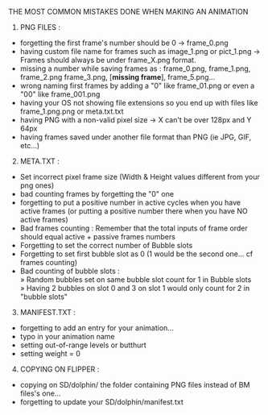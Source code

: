THE MOST COMMON MISTAKES DONE WHEN MAKING AN ANIMATION

1. PNG FILES :
- forgetting the first frame's number should be 0 -> frame_0.png
- having custom file name for frames such as image_1.png or pict_1.png -> Frames should always be under frame_X.png format.
- missing a number while saving frames as : frame_0.png, frame_1.png, frame_2.png frame_3.png, [**missing frame**], frame_5.png...
- wrong naming first frames by adding a "0" like frame_01.png or even a "00" like frame_001.png
- having your OS not showing file extensions so you end up with files like frame_1.png.png or meta.txt.txt
- having PNG with a non-valid pixel size -> X can't be over 128px and Y 64px
- having frames saved under another file format than PNG (ie JPG, GIF, etc...)

2. META.TXT :
- Set incorrect pixel frame size (Width & Height values different from your png ones)
- bad counting frames by forgetting the "0" one
- forgetting to put a positive number in active cycles when you have active frames (or putting a positive number there when you have NO active frames)
- Bad frames counting : Remember that the total inputs of frame order should equal active + passive frames numbers
- Forgetting to set the correct number of Bubble slots
- Forgetting to set first bubble slot as 0 (1 would be the second one... cf frames counting)
- Bad counting of bubble slots :<BR>
  » Random bubbles set on same bubble slot count for 1 in Bubble slots<BR>
  » Having 2 bubbles on slot 0 and 3 on slot 1 would only count for 2 in "bubble slots"

3. MANIFEST.TXT :
- forgetting to add an entry for your animation...
- typo in your animation name
- setting out-of-range levels or butthurt
- setting weight = 0

4. COPYING ON FLIPPER :
- copying on SD/dolphin/ the folder containing PNG files instead of BM files's one...
- forgetting to update your SD/dolphin/manifest.txt
